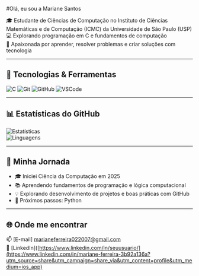 #Olá, eu sou a Mariane Santos  

🎓 Estudante de Ciências de Computação no Instituto de Ciências Matemáticas e de Computação (ICMC) da Universidade de São Paulo (USP)  
💻 Explorando programação em C e fundamentos de computação  
🚀 Apaixonada por aprender, resolver problemas e criar soluções com tecnologia  

---

## 🔧 Tecnologias & Ferramentas
![C](https://img.shields.io/badge/-C-00599C?logo=c&logoColor=white&style=for-the-badge)
![Git](https://img.shields.io/badge/-Git-F05032?logo=git&logoColor=white&style=for-the-badge)
![GitHub](https://img.shields.io/badge/-GitHub-181717?logo=github&logoColor=white&style=for-the-badge)
![VSCode](https://img.shields.io/badge/-VSCode-007ACC?logo=visualstudiocode&logoColor=white&style=for-the-badge)

---

## 📊 Estatísticas do GitHub
![Estatísticas](https://github-readme-stats.vercel.app/api?username=SEU-USUARIO&show_icons=true&theme=radical)  
![Linguagens](https://github-readme-stats.vercel.app/api/top-langs/?username=SEU-USUARIO&layout=compact&theme=radical)

---

## 🚀 Minha Jornada
- 🎓 Iniciei Ciência da Computação em 2025  
- 📚 Aprendendo fundamentos de programação e lógica computacional  
- 💡 Explorando desenvolvimento de projetos e boas práticas com GitHub  
- 🎯 Próximos passos: Python  

---

## 🌐 Onde me encontrar
📫 [E-mail] marianeferreira022007@gmail.com  
💼 [LinkedIn]([https://www.linkedin.com/in/seuusuario/](https://www.linkedin.com/in/mariane-ferreira-3b92a136a?utm_source=share&utm_campaign=share_via&utm_content=profile&utm_medium=ios_app)
